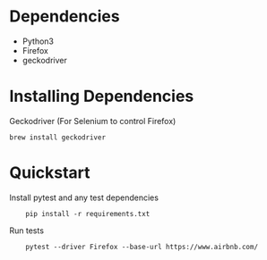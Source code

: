 Dependencies
============
- Python3
- Firefox
- geckodriver


Installing Dependencies
=======================           
Geckodriver (For Selenium to control Firefox)

    brew install geckodriver  


Quickstart
==========
Install pytest and any test dependencies

        pip install -r requirements.txt


Run tests

        pytest --driver Firefox --base-url https://www.airbnb.com/